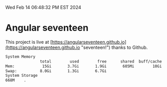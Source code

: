 Wed Feb 14 06:48:32 PM EST 2024

# Angular seventeen


This project is live at [https://angularseventeen.github.io](https://angularseventeen.github.io "seventeen!") thanks to Github.

```bash
System Memory
               total        used        free      shared  buff/cache   available
Mem:            15Gi       3.7Gi       1.9Gi       605Mi        10Gi        11Gi
Swap:          8.0Gi       1.3Gi       6.7Gi
System Storage
668M	.
```
